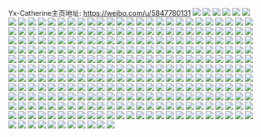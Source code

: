 Yx-Catherine主页地址: https://weibo.com/u/5847780131 
![](https://wx4.sinaimg.cn/mw2000/006nKGKnly1h8wo3jx0kwj30u0140tm0.jpg) 
![](https://wx4.sinaimg.cn/mw2000/006nKGKnly1h8wo3kklh2j30u01407in.jpg) 
![](https://wx4.sinaimg.cn/mw2000/006nKGKnly1h8wo3l1x60j31400u0wna.jpg) 
![](https://wx4.sinaimg.cn/mw2000/006nKGKnly1h8wo3l9523j31400u0jva.jpg) 
![](https://wx4.sinaimg.cn/mw2000/006nKGKnly1h8wo3lj3kgj31400u0gvy.jpg) 
![](https://wx4.sinaimg.cn/mw2000/006nKGKnly1h8qb91npg1j31400u0gt4.jpg) 
![](https://wx4.sinaimg.cn/mw2000/006nKGKnly1h8qb9207d3j31400u0djr.jpg) 
![](https://wx4.sinaimg.cn/mw2000/006nKGKnly1h8qb93a0b8j31400u0jxc.jpg) 
![](https://wx4.sinaimg.cn/mw2000/006nKGKnly1h8qb93tlsjj31400u0ah6.jpg) 
![](https://wx4.sinaimg.cn/mw2000/006nKGKnly1h8gjd2a7m6j30zk0k0afk.jpg) 
![](https://wx4.sinaimg.cn/mw2000/006nKGKnly1h6tl0w2wcwj31hc0u04jk.jpg) 
![](https://wx4.sinaimg.cn/mw2000/006nKGKnly1h6tl0wj85bj31hc0u0wzj.jpg) 
![](https://wx4.sinaimg.cn/mw2000/006nKGKnly1h6j39zd1nxj30wi0i610b.jpg) 
![](https://wx4.sinaimg.cn/mw2000/006nKGKnly1h6j39zmso1j30wi0iiwk9.jpg) 
![](https://wx4.sinaimg.cn/mw2000/006nKGKnly1h6j39ywlfnj30wi0icjxd.jpg) 
![](https://wx4.sinaimg.cn/mw2000/006nKGKnly1h6j3a1ixdij30u0140dp2.jpg) 
![](https://wx4.sinaimg.cn/mw2000/006nKGKnly1h6j3a27ygpj30u01404ad.jpg) 
![](https://wx4.sinaimg.cn/mw2000/006nKGKnly1h6j3a4hv59j30u0140wlv.jpg) 
![](https://wx4.sinaimg.cn/mw2000/006nKGKnly1h6j3a52zaej30u0140jus.jpg) 
![](https://wx4.sinaimg.cn/mw2000/006nKGKnly1h6eihgv2hfj31ba0zgjvt.jpg) 
![](https://wx4.sinaimg.cn/mw2000/006nKGKnly1h6eihhg12ij31ba0zg43c.jpg) 
![](https://wx4.sinaimg.cn/mw2000/006nKGKnly1h6eihkoezej33402c0kjm.jpg) 
![](https://wx4.sinaimg.cn/mw2000/006nKGKnly1h6eihl8f8gj31ba0zgaf7.jpg) 
![](https://wx4.sinaimg.cn/mw2000/006nKGKnly1h5gqoq4djgj30u01gmdt2.jpg) 
![](https://wx4.sinaimg.cn/mw2000/006nKGKnly1h5gqoqwfbaj31hc0u04dd.jpg) 
![](https://wx4.sinaimg.cn/mw2000/006nKGKnly1h5gqorfcc9j30u01hc7kn.jpg) 
![](https://wx4.sinaimg.cn/mw2000/006nKGKnly1h5gqorsia8j30u01hck4y.jpg) 
![](https://wx4.sinaimg.cn/mw2000/006nKGKnly1h5eh9iajqej30u0140jwr.jpg) 
![](https://wx4.sinaimg.cn/mw2000/006nKGKnly1h5eh9ixygfj31400u018n.jpg) 
![](https://wx4.sinaimg.cn/mw2000/006nKGKnly1h4qcbvmshnj30u01enajc.jpg) 
![](https://wx4.sinaimg.cn/mw2000/006nKGKnly1h4qcbyq15sj30u03c0h9k.jpg) 
![](https://wx4.sinaimg.cn/mw2000/006nKGKnly1h4qcbt9cudj30u01vih1k.jpg) 
![](https://wx4.sinaimg.cn/mw2000/006nKGKnly1h4qcc089zoj30u02d0h7j.jpg) 
![](https://wx4.sinaimg.cn/mw2000/006nKGKnly1h4dtsedy7tj31ba0zg42z.jpg) 
![](https://wx4.sinaimg.cn/mw2000/006nKGKnly1h4dtsejdggj31ba0zgdjg.jpg) 
![](https://wx4.sinaimg.cn/mw2000/006nKGKnly1h4dtse752sj31ba0zg78h.jpg) 
![](https://wx4.sinaimg.cn/mw2000/006nKGKnly1h4dtsephsmj31ba0zggpk.jpg) 
![](https://wx4.sinaimg.cn/mw2000/006nKGKnly1h3a8iz6jtij30u01hc1ac.jpg) 
![](https://wx4.sinaimg.cn/mw2000/006nKGKnly1h3a8j056cpj30u01hcwxz.jpg) 
![](https://wx4.sinaimg.cn/mw2000/006nKGKnly1h3a8iybterj30u01hch0e.jpg) 
![](https://wx4.sinaimg.cn/mw2000/006nKGKnly1h3a8j0hywdj30zk0k0q8m.jpg) 
![](https://wx4.sinaimg.cn/mw2000/006nKGKnly1h3a8j110d5j30zk0k00z9.jpg) 
![](https://wx4.sinaimg.cn/mw2000/006nKGKnly1h3a8jv2tdij30l10icdhe.jpg) 
![](https://wx4.sinaimg.cn/mw2000/006nKGKnly1h3a8j1hotlj31400u0akh.jpg) 
![](https://wx4.sinaimg.cn/mw2000/006nKGKnly1h3a8j1tyhoj31400u0wob.jpg) 
![](https://wx4.sinaimg.cn/mw2000/006nKGKnly1h3a8j29m20j30u014010e.jpg) 
![](https://wx4.sinaimg.cn/mw2000/006nKGKnly1h21velh6ldj30u0152qbv.jpg) 
![](https://wx4.sinaimg.cn/mw2000/006nKGKnly1h21velxo67j30u0150gua.jpg) 
![](https://wx4.sinaimg.cn/mw2000/006nKGKnly1h21vemhwbjj30u0140jzt.jpg) 
![](https://wx4.sinaimg.cn/mw2000/006nKGKnly1h1t749858cj31hc0u0tra.jpg) 
![](https://wx4.sinaimg.cn/mw2000/006nKGKnly1h1jz9irz4xj30zi1betmi.jpg) 
![](https://wx4.sinaimg.cn/mw2000/006nKGKnly1h1jz9le5x6j33402c0kjn.jpg) 
![](https://wx4.sinaimg.cn/mw2000/006nKGKnly1h1jz9npor1j30wi1ychdt.jpg) 
![](https://wx4.sinaimg.cn/mw2000/006nKGKnly1h1jz9i9xb6j30u01hc7ti.jpg) 
![](https://wx4.sinaimg.cn/mw2000/006nKGKnly1gz41h9lbs8j31hc0u0ty6.jpg) 
![](https://wx4.sinaimg.cn/mw2000/006nKGKnly1gz41ha0cf9j31hc0u07tk.jpg) 
![](https://wx4.sinaimg.cn/mw2000/006nKGKnly1gz41haiykbj30u01hcdx3.jpg) 
![](https://wx4.sinaimg.cn/mw2000/006nKGKnly1gz41h90q2jj30u01hch21.jpg) 
![](https://wx4.sinaimg.cn/mw2000/006nKGKnly1gz41hb0dgaj31hc0u0e2l.jpg) 
![](https://wx4.sinaimg.cn/mw2000/006nKGKnly1gz41hbgab1j31hc0u0qp7.jpg) 
![](https://wx4.sinaimg.cn/mw2000/006nKGKnly1gz41hgc08mj30u01hcqie.jpg) 
![](https://wx4.sinaimg.cn/mw2000/006nKGKnly1gz41hgyplsj30u01hc14p.jpg) 
![](https://wx4.sinaimg.cn/mw2000/006nKGKnly1gz41ifze80j31hc0u07np.jpg) 
![](https://wx4.sinaimg.cn/mw2000/006nKGKnly1gz41hel46pj31hc0u0qjq.jpg) 
![](https://wx4.sinaimg.cn/mw2000/006nKGKnly1gz41hevcfrj31hc0u0dwp.jpg) 
![](https://wx4.sinaimg.cn/mw2000/006nKGKnly1gz41hf768dj31hc0u0nek.jpg) 
![](https://wx4.sinaimg.cn/mw2000/006nKGKnly1gz41i7ma31j30u01hctp7.jpg) 
![](https://wx4.sinaimg.cn/mw2000/006nKGKnly1gz41hd9130j31hc0u0u0t.jpg) 
![](https://wx4.sinaimg.cn/mw2000/006nKGKnly1gz41he56spj30u01hc7wh.jpg) 
![](https://wx4.sinaimg.cn/mw2000/006nKGKnly1gxsmxkpojtj30xc4mhx6p.jpg) 
![](https://wx4.sinaimg.cn/mw2000/006nKGKnly1gxsmxlb0m8j30uk36phdt.jpg) 
![](https://wx4.sinaimg.cn/mw2000/006nKGKnly1gxfzywe9a7j30tl1gl46s.jpg) 
![](https://wx4.sinaimg.cn/mw2000/006nKGKnly1gwv3iet0g6j32c0340qv6.jpg) 
![](https://wx4.sinaimg.cn/mw2000/006nKGKnly1gwv3ig5937j33402c0e82.jpg) 
![](https://wx4.sinaimg.cn/mw2000/006nKGKnly1gwv3iho7dqj32c03407wi.jpg) 
![](https://wx4.sinaimg.cn/mw2000/006nKGKnly1gwv3ij5emvj32c0340b2d.jpg) 
![](https://wx4.sinaimg.cn/mw2000/006nKGKnly1gwv3ikmpxyj33402c0b2b.jpg) 
![](https://wx4.sinaimg.cn/mw2000/006nKGKnly1gwv3imff4bj33402c0npe.jpg) 
![](https://wx4.sinaimg.cn/mw2000/006nKGKnly1gwv3iowdd7j33402c0kjo.jpg) 
![](https://wx4.sinaimg.cn/mw2000/006nKGKnly1gwv3irznb8j32c0340npg.jpg) 
![](https://wx4.sinaimg.cn/mw2000/006nKGKnly1gwv3itqqlyj33402c0hdv.jpg) 
![](https://wx4.sinaimg.cn/mw2000/006nKGKnly1gwuy1xt3fcj31qs0u07bq.jpg) 
![](https://wx4.sinaimg.cn/mw2000/006nKGKnly1gw5hcgq4ntj30u0140do2.jpg) 
![](https://wx4.sinaimg.cn/mw2000/006nKGKnly1gw5hcfwva4j31400u0tg7.jpg) 
![](https://wx4.sinaimg.cn/mw2000/006nKGKnly1gw5hch2oesj31400u0481.jpg) 
![](https://wx4.sinaimg.cn/mw2000/006nKGKnly1gw5hchesbuj30u0145wl1.jpg) 
![](https://wx4.sinaimg.cn/mw2000/006nKGKnly1gw5hchst4zj31400u0482.jpg) 
![](https://wx4.sinaimg.cn/mw2000/006nKGKnly1gw5hci5kwoj31400u0jxo.jpg) 
![](https://wx4.sinaimg.cn/mw2000/006nKGKnly1gvpi5yt6ngj61400u0aky02.jpg) 
![](https://wx4.sinaimg.cn/mw2000/006nKGKnly1gvpi5zprk2j60u0140ti802.jpg) 
![](https://wx4.sinaimg.cn/mw2000/006nKGKnly1gvpi60g58uj61400u07dn02.jpg) 
![](https://wx4.sinaimg.cn/mw2000/006nKGKnly1gvpi60zr0xj60u0140jyj02.jpg) 
![](https://wx4.sinaimg.cn/mw2000/006nKGKnly1gvpi5yao6yj61400u0dqh02.jpg) 
![](https://wx4.sinaimg.cn/mw2000/006nKGKnly1gvpi61neoij60u014014o02.jpg) 
![](https://wx4.sinaimg.cn/mw2000/006nKGKnly1gvpi626gv0j61400u0grg02.jpg) 
![](https://wx4.sinaimg.cn/mw2000/006nKGKnly1gvpi62j0gdj60u0140n2j02.jpg) 
![](https://wx4.sinaimg.cn/mw2000/006nKGKnly1gv49m6wfwzj62c0340b2a02.jpg) 
![](https://wx4.sinaimg.cn/mw2000/006nKGKnly1gv49m35ff3j62c0340u0y02.jpg) 
![](https://wx4.sinaimg.cn/mw2000/006nKGKnly1gv49m8fmb5j62c0340u0y02.jpg) 
![](https://wx4.sinaimg.cn/mw2000/006nKGKnly1gv49m9ge6fj62c0340b2902.jpg) 
![](https://wx4.sinaimg.cn/mw2000/006nKGKnly1gv49mar0ffj62c0340u0y02.jpg) 
![](https://wx4.sinaimg.cn/mw2000/006nKGKnly1guqwv5dogjj61400u0afg02.jpg) 
![](https://wx4.sinaimg.cn/mw2000/006nKGKnly1guqwv64kv5j60u0140wk902.jpg) 
![](https://wx4.sinaimg.cn/mw2000/006nKGKnly1guqwv6kszbj61400u078l02.jpg) 
![](https://wx4.sinaimg.cn/mw2000/006nKGKnly1guqwv74tpij60u0140q7a02.jpg) 
![](https://wx4.sinaimg.cn/mw2000/006nKGKnly1guqwv7o97gj60u0140ae902.jpg) 
![](https://wx4.sinaimg.cn/mw2000/006nKGKnly1guqwv948xbj61400u078d02.jpg) 
![](https://wx4.sinaimg.cn/mw2000/006nKGKnly1guqwv9zqdcj60u01407bf02.jpg) 
![](https://wx4.sinaimg.cn/mw2000/006nKGKnly1guqwvalavlj60u014045d02.jpg) 
![](https://wx4.sinaimg.cn/mw2000/006nKGKnly1guqwvblqlvj30u0140ajv.jpg) 
![](https://wx4.sinaimg.cn/mw2000/006nKGKnly1gun5wuoi8oj60u0140goh02.jpg) 
![](https://wx4.sinaimg.cn/mw2000/006nKGKnly1gun5wv01skj61400u0acy02.jpg) 
![](https://wx4.sinaimg.cn/mw2000/006nKGKnly1gun5ww6op4j61400u0do802.jpg) 
![](https://wx4.sinaimg.cn/mw2000/006nKGKnly1gun5wwnfbtj60u014bdtj02.jpg) 
![](https://wx4.sinaimg.cn/mw2000/006nKGKnly1gun5wx1ayhj61400u0n0702.jpg) 
![](https://wx4.sinaimg.cn/mw2000/006nKGKnly1gun5wxm1fqj61400u0tc702.jpg) 
![](https://wx4.sinaimg.cn/mw2000/006nKGKnly1gun5wxxeeqj61400u0gpg02.jpg) 
![](https://wx4.sinaimg.cn/mw2000/006nKGKnly1gun5wudro3j61400u077o02.jpg) 
![](https://wx4.sinaimg.cn/mw2000/006nKGKnly1gt9gxnd1dbj30u0140tko.jpg) 
![](https://wx4.sinaimg.cn/mw2000/006nKGKnly1gt9gxmbnbwj30u01400zu.jpg) 
![](https://wx4.sinaimg.cn/mw2000/006nKGKnly1gt9gxoha23j31400u0k0v.jpg) 
![](https://wx4.sinaimg.cn/mw2000/006nKGKnly1gt9gxp5foej31400u0qbm.jpg) 
![](https://wx4.sinaimg.cn/mw2000/006nKGKnly1gs3rsoxre7j31hc0u0ne8.jpg) 
![](https://wx4.sinaimg.cn/mw2000/006nKGKnly1gs3rsq0bqcj31hc0u0apy.jpg) 
![](https://wx4.sinaimg.cn/mw2000/006nKGKnly1gs3rsquke6j30u01hck6s.jpg) 
![](https://wx4.sinaimg.cn/mw2000/006nKGKnly1gs3rsrr3uvj30u01hcaqj.jpg) 
![](https://wx4.sinaimg.cn/mw2000/006nKGKnly1gs3rst2tvqj30u01hcqki.jpg) 
![](https://wx4.sinaimg.cn/mw2000/006nKGKnly1gs3rsnmibtj30u01hc7jc.jpg) 
![](https://wx4.sinaimg.cn/mw2000/006nKGKnly1gs3rt01mmfj31400u0dpf.jpg) 
![](https://wx4.sinaimg.cn/mw2000/006nKGKnly1gs3rt1tun6j31400u0jys.jpg) 
![](https://wx4.sinaimg.cn/mw2000/006nKGKnly1gs3rt3c34pj30u0140dtn.jpg) 
![](https://wx4.sinaimg.cn/mw2000/006nKGKnly1grwwr182mvj30u01hce46.jpg) 
![](https://wx4.sinaimg.cn/mw2000/006nKGKnly1grwwr2vo4fj30u01hckfg.jpg) 
![](https://wx4.sinaimg.cn/mw2000/006nKGKnly1grwwr42c4rj30u01hcn5h.jpg) 
![](https://wx4.sinaimg.cn/mw2000/006nKGKnly1grwwr4m685j31400u0jzz.jpg) 
![](https://wx4.sinaimg.cn/mw2000/006nKGKnly1grwwr6ytf9j31hc0u0e3j.jpg) 
![](https://wx4.sinaimg.cn/mw2000/006nKGKnly1grwwqy4i3wj31hc0u0apg.jpg) 
![](https://wx4.sinaimg.cn/mw2000/006nKGKnly1grwwr8mducj30u01hctvj.jpg) 
![](https://wx4.sinaimg.cn/mw2000/006nKGKnly1grwwra0w0lj31hc0u0atw.jpg) 
![](https://wx4.sinaimg.cn/mw2000/006nKGKnly1grwwray7puj30u01hck6o.jpg) 
![](https://wx4.sinaimg.cn/mw2000/006nKGKnly1grnmt1ycd4j31o02yohdy.jpg) 
![](https://wx4.sinaimg.cn/mw2000/006nKGKnly1gr88pqs4f9j31hc0u0dya.jpg) 
![](https://wx4.sinaimg.cn/mw2000/006nKGKnly1gr88ps0q2rj61hc0u0trn02.jpg) 
![](https://wx4.sinaimg.cn/mw2000/006nKGKnly1gr88pnb9uvj30v60lhn38.jpg) 
![](https://wx4.sinaimg.cn/mw2000/006nKGKnly1gr88ptifktj31hc0u0qms.jpg) 
![](https://wx4.sinaimg.cn/mw2000/006nKGKnly1gr88ppj78wj31hc0u0anq.jpg) 
![](https://wx4.sinaimg.cn/mw2000/006nKGKnly1gr88puxqepj31hc0u0gzv.jpg) 
![](https://wx4.sinaimg.cn/mw2000/006nKGKnly1gqsa3223xuj30u01hvals.jpg) 
![](https://wx4.sinaimg.cn/mw2000/006nKGKnly1gqsa38mwr0j30u01hpn9h.jpg) 
![](https://wx4.sinaimg.cn/mw2000/006nKGKnly1gqsa33h1lkj31h60u07q0.jpg) 
![](https://wx4.sinaimg.cn/mw2000/006nKGKnly1gq5f0olzyoj31400u0qq7.jpg) 
![](https://wx4.sinaimg.cn/mw2000/006nKGKnly1gq5f0q4tqoj31400u0axa.jpg) 
![](https://wx4.sinaimg.cn/mw2000/006nKGKnly1gq5f0ltx04j31400u0h6w.jpg) 
![](https://wx4.sinaimg.cn/mw2000/006nKGKnly1gq5f0rfo34j31400u04jp.jpg) 
![](https://wx4.sinaimg.cn/mw2000/006nKGKnly1gq5f0st32yj31400u07o7.jpg) 
![](https://wx4.sinaimg.cn/mw2000/006nKGKnly1gq5f0u8ekzj31400u0nkg.jpg) 
![](https://wx4.sinaimg.cn/mw2000/006nKGKnly1gq5f0vad53j31400u0dte.jpg) 
![](https://wx4.sinaimg.cn/mw2000/006nKGKnly1gq5f0w33rxj31400u0gvj.jpg) 
![](https://wx4.sinaimg.cn/mw2000/006nKGKnly1gq5f0wt1hjj31400u0gwb.jpg) 
![](https://wx4.sinaimg.cn/mw2000/006nKGKnly1gpv271tv48j32801o0u0y.jpg) 
![](https://wx4.sinaimg.cn/mw2000/006nKGKnly1gpv270kde7j31n71bd4qq.jpg) 
![](https://wx4.sinaimg.cn/mw2000/006nKGKnly1gprraues59j32801o0b29.jpg) 
![](https://wx4.sinaimg.cn/mw2000/006nKGKnly1gprrauy2d3j32801o0b29.jpg) 
![](https://wx4.sinaimg.cn/mw2000/006nKGKnly1gpex9idavsj32801o0x6r.jpg) 
![](https://wx4.sinaimg.cn/mw2000/006nKGKnly1gpex9kyfczj32801o0npf.jpg) 
![](https://wx4.sinaimg.cn/mw2000/006nKGKnly1gpex9mhooij32801o04qs.jpg) 
![](https://wx4.sinaimg.cn/mw2000/006nKGKnly1gpex9o8a0fj32801o0b2c.jpg) 
![](https://wx4.sinaimg.cn/mw2000/006nKGKnly1gpex9phdrhj32801o0x6q.jpg) 
![](https://wx4.sinaimg.cn/mw2000/006nKGKnly1gpex9qqu56j33402c0u0z.jpg) 
![](https://wx4.sinaimg.cn/mw2000/006nKGKnly1gpex9vwwauj33402c0x6r.jpg) 
![](https://wx4.sinaimg.cn/mw2000/006nKGKnly1gpexa036e5j33402c0npf.jpg) 
![](https://wx4.sinaimg.cn/mw2000/006nKGKnly1gpexa2r0c4j32c0340hdt.jpg) 
![](https://wx4.sinaimg.cn/mw2000/006nKGKnly1gpexa3q0qkj33402c0kjl.jpg) 
![](https://wx4.sinaimg.cn/mw2000/006nKGKnly1gpexa6ez1mj32c0340qv5.jpg) 
![](https://wx4.sinaimg.cn/mw2000/006nKGKnly1gpexa8ahv1j33402c0qv7.jpg) 
![](https://wx4.sinaimg.cn/mw2000/006nKGKnly1gpexabx3fvj32801o0e83.jpg) 
![](https://wx4.sinaimg.cn/mw2000/006nKGKnly1gpexaczbl1j33402c0qv7.jpg) 
![](https://wx4.sinaimg.cn/mw2000/006nKGKnly1gpexaggo4ej33402c0e84.jpg) 
![](https://wx4.sinaimg.cn/mw2000/006nKGKnly1goypnxza2dj32c03407wi.jpg) 
![](https://wx4.sinaimg.cn/mw2000/006nKGKnly1goypnz9niwj32801o04qq.jpg) 
![](https://wx4.sinaimg.cn/mw2000/006nKGKnly1goyfgobp10j31400u04ek.jpg) 
![](https://wx4.sinaimg.cn/mw2000/006nKGKnly1goyfgq1u72j31400u0as1.jpg) 
![](https://wx4.sinaimg.cn/mw2000/006nKGKnly1goyfgqpa2vj30u0140k4q.jpg) 
![](https://wx4.sinaimg.cn/mw2000/006nKGKnly1goyfgrenlmj31400u0k7h.jpg) 
![](https://wx4.sinaimg.cn/mw2000/006nKGKnly1goyfgsiykwj30u0140n9y.jpg) 
![](https://wx4.sinaimg.cn/mw2000/006nKGKnly1goyfgu045tj30u0140dqd.jpg) 
![](https://wx4.sinaimg.cn/mw2000/006nKGKnly1goyfgvqwy3j30u01404dn.jpg) 
![](https://wx4.sinaimg.cn/mw2000/006nKGKnly1goyfgxhr3sj31400u0akq.jpg) 
![](https://wx4.sinaimg.cn/mw2000/006nKGKnly1goyfgneboxj31400u0doe.jpg) 
![](https://wx4.sinaimg.cn/mw2000/006nKGKnly1goxk58vescj31o02801kx.jpg) 
![](https://wx4.sinaimg.cn/mw2000/006nKGKnly1goxk6yixdej30sz0vqtey.jpg) 
![](https://wx4.sinaimg.cn/mw2000/006nKGKnly1goxk7rvou4j32c0340u0y.jpg) 
![](https://wx4.sinaimg.cn/mw2000/006nKGKnly1gophsvatx1j32801o0e82.jpg) 
![](https://wx4.sinaimg.cn/mw2000/006nKGKnly1gopht6jlxaj30u0140e81.jpg) 
![](https://wx4.sinaimg.cn/mw2000/006nKGKnly1goac5z5yqoj32801o0hdt.jpg) 
![](https://wx4.sinaimg.cn/mw2000/006nKGKnly1goac5y51rjj32801o0qv5.jpg) 
![](https://wx4.sinaimg.cn/mw2000/006nKGKnly1goac5znjojj31400u0mze.jpg) 
![](https://wx4.sinaimg.cn/mw2000/006nKGKnly1goac5ztztej31400u0wgn.jpg) 
![](https://wx4.sinaimg.cn/mw2000/006nKGKnly1goac60j6z0j32c0340hdu.jpg) 
![](https://wx4.sinaimg.cn/mw2000/006nKGKnly1goac61n9gnj32c0340b2a.jpg) 
![](https://wx4.sinaimg.cn/mw2000/006nKGKnly1goac62quydj30u01hc1kx.jpg) 
![](https://wx4.sinaimg.cn/mw2000/006nKGKnly1goac63ovrqj30u01hc1kl.jpg) 
![](https://wx4.sinaimg.cn/mw2000/006nKGKnly1goac64n6rgj32c0340qv5.jpg) 
![](https://wx4.sinaimg.cn/mw2000/006nKGKnly1go5m49jq8mj31400u0gye.jpg) 
![](https://wx4.sinaimg.cn/mw2000/006nKGKnly1go5m448xv1j30u0140dy7.jpg) 
![](https://wx4.sinaimg.cn/mw2000/006nKGKnly1go5m45n0ynj30u0140tk9.jpg) 
![](https://wx4.sinaimg.cn/mw2000/006nKGKnly1go5m4a92sbj30u0140ary.jpg) 
![](https://wx4.sinaimg.cn/mw2000/006nKGKnly1go5m46780oj30u0140nc6.jpg) 
![](https://wx4.sinaimg.cn/mw2000/006nKGKnly1go5m44vdu6j30u0140to6.jpg) 
![](https://wx4.sinaimg.cn/mw2000/006nKGKnly1go5m47qbyhj30u0140tnu.jpg) 
![](https://wx4.sinaimg.cn/mw2000/006nKGKnly1go5m48gwo3j30u0140qg0.jpg) 
![](https://wx4.sinaimg.cn/mw2000/006nKGKnly1go5m4av6d0j30u01404d4.jpg) 
![](https://wx4.sinaimg.cn/mw2000/006nKGKnly1go5m4bfljxj30u0140qg4.jpg) 
![](https://wx4.sinaimg.cn/mw2000/006nKGKnly1go5m4cplamj30u01407go.jpg) 
![](https://wx4.sinaimg.cn/mw2000/006nKGKnly1go5m4dctf7j30u0140k8i.jpg) 
![](https://wx4.sinaimg.cn/mw2000/006nKGKnly1gnlt1d0hinj30u0140h02.jpg) 
![](https://wx4.sinaimg.cn/mw2000/006nKGKnly1gnlt11q8pbj30u0140h08.jpg) 
![](https://wx4.sinaimg.cn/mw2000/006nKGKnly1gmaopmtpvej30u01sx7wh.jpg) 
![](https://wx4.sinaimg.cn/mw2000/006nKGKnly1gm6610mczij31o0280npd.jpg) 
![](https://wx4.sinaimg.cn/mw2000/006nKGKnly1glwt2rm7s2j32801o0qv6.jpg) 
![](https://wx4.sinaimg.cn/mw2000/006nKGKnly1glwt2uouyaj32801o0b2a.jpg) 
![](https://wx4.sinaimg.cn/mw2000/006nKGKnly1glwt2x9j7lj32801o0b2a.jpg) 
![](https://wx4.sinaimg.cn/mw2000/006nKGKnly1glwt2zhomqj32801o0x6p.jpg) 
![](https://wx4.sinaimg.cn/mw2000/006nKGKnly1glwt2layxpj33402c0nih.jpg) 
![](https://wx4.sinaimg.cn/mw2000/006nKGKnly1glwt31m7esj32801o0qv5.jpg) 
![](https://wx4.sinaimg.cn/mw2000/006nKGKngy1glvp68rsfmj32801o0b2a.jpg) 
![](https://wx4.sinaimg.cn/mw2000/006nKGKngy1glvp5tytlzj32801o01ky.jpg) 
![](https://wx4.sinaimg.cn/mw2000/006nKGKnly1glopk8umbdj32801o0hdt.jpg) 
![](https://wx4.sinaimg.cn/mw2000/006nKGKnly1glopk8hfijj30vc15sav2.jpg) 
![](https://wx4.sinaimg.cn/mw2000/006nKGKnly1glnm3p3pukj31o0280npd.jpg) 
![](https://wx4.sinaimg.cn/mw2000/006nKGKnly1gkx2oaj1qtj31400u0jt5.jpg) 
![](https://wx4.sinaimg.cn/mw2000/006nKGKnly1gkx2oau6huj31400u0tbu.jpg) 
![](https://wx4.sinaimg.cn/mw2000/006nKGKnly1gkx2ob4ungj31400u0dht.jpg) 
![](https://wx4.sinaimg.cn/mw2000/006nKGKnly1gkx2obwblmj30u01401ab.jpg) 
![](https://wx4.sinaimg.cn/mw2000/006nKGKnly1gkd2d6ty6wj31400u00yl.jpg) 
![](https://wx4.sinaimg.cn/mw2000/006nKGKnly1gk3snv4n5gj30tb0avmxp.jpg) 
![](https://wx4.sinaimg.cn/mw2000/006nKGKnly1gikhu4stsgj30u01scwhq.jpg) 
![](https://wx4.sinaimg.cn/mw2000/006nKGKnly1gikhu5mfqvj31400u0gqx.jpg) 
![](https://wx4.sinaimg.cn/mw2000/006nKGKnly1gikhu6pwndj33ve0u079m.jpg) 
![](https://wx4.sinaimg.cn/mw2000/006nKGKnly1gi8ru51ty4j31400u0hbo.jpg) 
![](https://wx4.sinaimg.cn/mw2000/006nKGKnly1gi8ruh270nj30u01401f9.jpg) 
![](https://wx4.sinaimg.cn/mw2000/006nKGKnly1gi8ruk4oq7j31400u0e50.jpg) 
![](https://wx4.sinaimg.cn/mw2000/006nKGKnly1gi8ruzhhwcj31400u0np4.jpg) 
![](https://wx4.sinaimg.cn/mw2000/006nKGKnly1gi8rvf7mmdj32c0340kjm.jpg) 
![](https://wx4.sinaimg.cn/mw2000/006nKGKnly1gi8rvj9731j31400u07t9.jpg) 
![](https://wx4.sinaimg.cn/mw2000/006nKGKnly1gi45a0a19ej31400u0n1d.jpg) 
![](https://wx4.sinaimg.cn/mw2000/006nKGKnly1gi371vlcxwj30sc0kwgoz.jpg) 
![](https://wx4.sinaimg.cn/mw2000/006nKGKnly1ghso2yoxjuj31400u0q7k.jpg) 
![](https://wx4.sinaimg.cn/mw2000/006nKGKnly1ghso2z5b52j31400u0wj4.jpg) 
![](https://wx4.sinaimg.cn/mw2000/006nKGKnly1ghso2znfaej31400u07ad.jpg) 
![](https://wx4.sinaimg.cn/mw2000/006nKGKnly1ghso3042ilj31400u0tf6.jpg) 
![](https://wx4.sinaimg.cn/mw2000/006nKGKnly1ghso30oh1uj31400u00ur.jpg) 
![](https://wx4.sinaimg.cn/mw2000/006nKGKnly1ghso317fa2j31400u0n3f.jpg) 
![](https://wx4.sinaimg.cn/mw2000/006nKGKnly1ghso32h4mwj31400u0q8x.jpg) 
![](https://wx4.sinaimg.cn/mw2000/006nKGKnly1ghso32xzjzj31400u0tew.jpg) 
![](https://wx4.sinaimg.cn/mw2000/006nKGKnly1ghso33m8bij31400u044i.jpg) 
![](https://wx4.sinaimg.cn/mw2000/006nKGKnly1ghrk8iprmcj30u010i13y.jpg) 
![](https://wx4.sinaimg.cn/mw2000/006nKGKnly1ghrk8ji24sj31jk22ne2b.jpg) 
![](https://wx4.sinaimg.cn/mw2000/006nKGKnly1ghrk8jyhe3j30u113zatd.jpg) 
![](https://wx4.sinaimg.cn/mw2000/006nKGKnly1ghrk8kiy7lj30u113zh5s.jpg) 
![](https://wx4.sinaimg.cn/mw2000/006nKGKnly1ghh6ly47ydj31400u0dnn.jpg) 
![](https://wx4.sinaimg.cn/mw2000/006nKGKnly1ghh6lzruchj31400u0gui.jpg) 
![](https://wx4.sinaimg.cn/mw2000/006nKGKnly1ghh6m05i2gj31400u00zl.jpg) 
![](https://wx4.sinaimg.cn/mw2000/006nKGKnly1ghh6m0mrk7j31400u0tdz.jpg) 
![](https://wx4.sinaimg.cn/mw2000/006nKGKnly1ghh6m15butj31hc0u0q9j.jpg) 
![](https://wx4.sinaimg.cn/mw2000/006nKGKnly1ghh6m1nk7nj31400u0djr.jpg) 
![](https://wx4.sinaimg.cn/mw2000/006nKGKnly1ghh6m2ug2nj31400u0q98.jpg) 
![](https://wx4.sinaimg.cn/mw2000/006nKGKnly1ghh6m34hfcj30k00qo76x.jpg) 
![](https://wx4.sinaimg.cn/mw2000/006nKGKnly1ghh6m3l1f9j31400u0agd.jpg) 
![](https://wx4.sinaimg.cn/mw2000/006nKGKnly1ggrkaijgzxj31400u01gn.jpg) 
![](https://wx4.sinaimg.cn/mw2000/006nKGKnly1gfe4zj1glfj30u0150tpt.jpg) 
![](https://wx4.sinaimg.cn/mw2000/006nKGKnly1gfe4zkzy9gj30u0140e6s.jpg) 
![](https://wx4.sinaimg.cn/mw2000/006nKGKnly1gfe4znhhptj32yc11ghdt.jpg) 
![](https://wx4.sinaimg.cn/mw2000/006nKGKnly1gecazz2lpmj313c0tg781.jpg) 
![](https://wx4.sinaimg.cn/mw2000/006nKGKnly1gecb78maq4j30u014044x.jpg) 
![](https://wx4.sinaimg.cn/mw2000/006nKGKnly1gecbao6ukvj30u01400ze.jpg) 
![](https://wx4.sinaimg.cn/mw2000/006nKGKnly1gecazzh5f7j31hc0u04qp.jpg) 
![](https://wx4.sinaimg.cn/mw2000/006nKGKnly1gecb006ycyj30u01404mn.jpg) 
![](https://wx4.sinaimg.cn/mw2000/006nKGKnly1gecb00ykf5j30u014wwxg.jpg) 
![](https://wx4.sinaimg.cn/mw2000/006nKGKnly1gecb017i2rj30u014mdy0.jpg) 
![](https://wx4.sinaimg.cn/mw2000/006nKGKnly1gecb01ihpsj31400u0qk8.jpg) 
![](https://wx4.sinaimg.cn/mw2000/006nKGKnly1gecb3xq829j31380u0ah7.jpg) 
![](https://wx4.sinaimg.cn/mw2000/006nKGKnly1gecb0214bvj31400u0wtn.jpg) 
![](https://wx4.sinaimg.cn/mw2000/006nKGKnly1gdkbriqeplj31400u0tva.jpg) 
![](https://wx4.sinaimg.cn/mw2000/006nKGKnly1gdkbrjfekwj31hc1407wh.jpg) 
![](https://wx4.sinaimg.cn/mw2000/006nKGKnly1gdkbrjteaqj31400u0wzk.jpg) 
![](https://wx4.sinaimg.cn/mw2000/006nKGKnly1gdkbrk74ajj31hc140hab.jpg) 
![](https://wx4.sinaimg.cn/mw2000/006nKGKnly1gdkbrkw9arj324k1rshdt.jpg) 
![](https://wx4.sinaimg.cn/mw2000/006nKGKnly1gdkbrmeo3zj32c0340u0y.jpg) 
![](https://wx4.sinaimg.cn/mw2000/006nKGKnly1gdkbrmyycrj31400u0qtb.jpg) 
![](https://wx4.sinaimg.cn/mw2000/006nKGKnly1gdkbrnfewlj30u0140aqv.jpg) 
![](https://wx4.sinaimg.cn/mw2000/006nKGKnly1gdkbrnyxlaj30u0140k81.jpg) 
